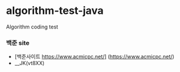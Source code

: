 # algorithm-test-java
Algorithm coding test


### 백준 site
- [백준사이트 https://www.acmicpc.net/] (https://www.acmicpc.net/)
 - __JK(vt8XX)
